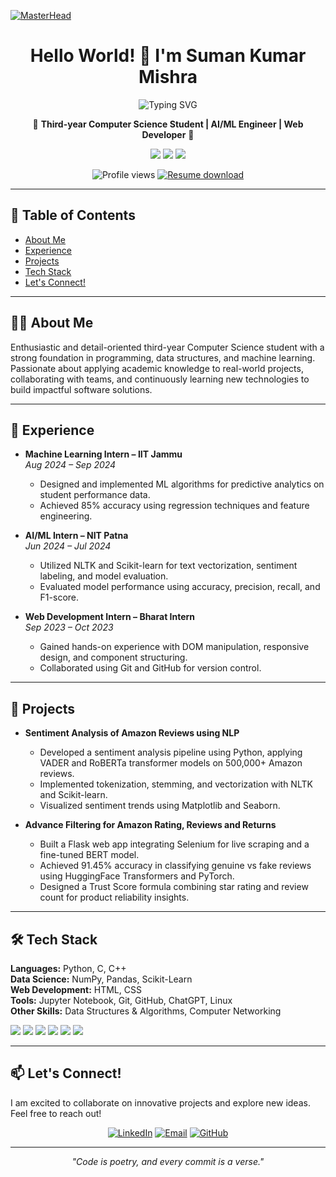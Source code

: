 [![MasterHead](https://user-images.githubusercontent.com/10498744/210012254-234538ff-d198-48aa-8964-37e6fd45d227.gif)]()

<h1 align="center">Hello World! 👋 I'm Suman Kumar Mishra</h1>

<p align="center">
  <img src="https://readme-typing-svg.demolab.com/?lines=AI%2FML+Engineer+%7C+Computer+Science+Student+%7C+Web+Developer;Welcome+to+my+GitHub+Universe!&center=true&width=600&height=45" alt="Typing SVG" />
</p>

<p align="center">
🚀 <b>Third-year Computer Science Student | AI/ML Engineer | Web Developer</b> 🚀
</p>

<p align="center">
  <a href="https://linkedin.com/in/suman-kumar-mishra"><img src="https://img.shields.io/badge/LinkedIn-0077B5?style=for-the-badge&logo=linkedin&logoColor=white"></a>
  <a href="mailto:sumankumarmishra4321@gmail.com"><img src="https://img.shields.io/badge/Email-D14836?style=for-the-badge&logo=gmail&logoColor=white"></a>
  <a href="https://github.com/your-github-username"><img src="https://img.shields.io/badge/GitHub-181717?style=for-the-badge&logo=github&logoColor=white"></a>
</p>

<p align="center">
  <img src="https://komarev.com/ghpvc/?username=your-github-username&label=Profile+Views&color=blue&style=for-the-badge" alt="Profile views" />
  <a href="https://drive.google.com/your-resume-link">
    <img src="https://img.shields.io/badge/Resume-Download-blue?style=for-the-badge&logo=adobeacrobatreader" alt="Resume download">
  </a>
</p>

---

## 📑 Table of Contents

- [About Me](#about-me)
- [Experience](#experience)
- [Projects](#projects)
- [Tech Stack](#tech-stack)
- [Let's Connect!](#lets-connect)

---

## 🙋‍♂️ About Me

Enthusiastic and detail-oriented third-year Computer Science student with a strong foundation in programming, data structures, and machine learning. Passionate about applying academic knowledge to real-world projects, collaborating with teams, and continuously learning new technologies to build impactful software solutions.

---

## 💼 Experience

- **Machine Learning Intern – IIT Jammu**  
  *Aug 2024 – Sep 2024*  
  - Designed and implemented ML algorithms for predictive analytics on student performance data.  
  - Achieved 85% accuracy using regression techniques and feature engineering.

- **AI/ML Intern – NIT Patna**  
  *Jun 2024 – Jul 2024*  
  - Utilized NLTK and Scikit-learn for text vectorization, sentiment labeling, and model evaluation.  
  - Evaluated model performance using accuracy, precision, recall, and F1-score.

- **Web Development Intern – Bharat Intern**  
  *Sep 2023 – Oct 2023*  
  - Gained hands-on experience with DOM manipulation, responsive design, and component structuring.  
  - Collaborated using Git and GitHub for version control.

---

## 🚀 Projects

- **Sentiment Analysis of Amazon Reviews using NLP**  
  - Developed a sentiment analysis pipeline using Python, applying VADER and RoBERTa transformer models on 500,000+ Amazon reviews.  
  - Implemented tokenization, stemming, and vectorization with NLTK and Scikit-learn.  
  - Visualized sentiment trends using Matplotlib and Seaborn.

- **Advance Filtering for Amazon Rating, Reviews and Returns**  
  - Built a Flask web app integrating Selenium for live scraping and a fine-tuned BERT model.  
  - Achieved 91.45% accuracy in classifying genuine vs fake reviews using HuggingFace Transformers and PyTorch.  
  - Designed a Trust Score formula combining star rating and review count for product reliability insights.

---

## 🛠️ Tech Stack

**Languages:** Python, C, C++  
**Data Science:** NumPy, Pandas, Scikit-Learn  
**Web Development:** HTML, CSS  
**Tools:** Jupyter Notebook, Git, GitHub, ChatGPT, Linux  
**Other Skills:** Data Structures & Algorithms, Computer Networking

<p align="left">
  <img src="https://img.shields.io/badge/Python-3776AB?style=for-the-badge&logo=python&logoColor=white" />
  <img src="https://img.shields.io/badge/C++-00599C?style=for-the-badge&logo=c%2B%2B&logoColor=white" />
  <img src="https://img.shields.io/badge/HTML-E34F26?style=for-the-badge&logo=html5&logoColor=white" />
  <img src="https://img.shields.io/badge/CSS-1572B6?style=for-the-badge&logo=css3&logoColor=white" />
  <img src="https://img.shields.io/badge/Scikit--Learn-F7931E?style=for-the-badge&logo=scikitlearn&logoColor=white" />
  <img src="https://img.shields.io/badge/Git-F05032?style=for-the-badge&logo=git&logoColor=white" />
</p>

---

## 📫 Let's Connect!

I am excited to collaborate on innovative projects and explore new ideas. Feel free to reach out!

<p align="center">
  <a href="https://linkedin.com/in/suman-kumar-mishra"><img src="https://img.shields.io/badge/LinkedIn-Connect-blue?style=for-the-badge" alt="LinkedIn"></a>
  <a href="mailto:sumankumarmishra4321@gmail.com"><img src="https://img.shields.io/badge/Email-Contact-D14836?style=for-the-badge&logo=gmail&logoColor=white" alt="Email"></a>
  <a href="https://github.com/your-github-username"><img src="https://img.shields.io/badge/GitHub-Follow-181717?style=for-the-badge&logo=github&logoColor=white" alt="GitHub"></a>
</p>

---

<p align="center">
  <i>"Code is poetry, and every commit is a verse."</i>
</p>
